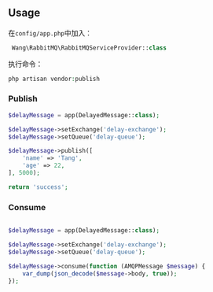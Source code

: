 ## Usage

在`config/app.php`中加入：

```php
 Wang\RabbitMQ\RabbitMQServiceProvider::class
```

执行命令：

```php
php artisan vendor:publish
```

### Publish

```php
$delayMessage = app(DelayedMessage::class);

$delayMessage->setExchange('delay-exchange');
$delayMessage->setQueue('delay-queue');

$delayMessage->publish([
    'name' => 'Tang',
    'age' => 22,
], 5000);

return 'success';
```


### Consume

```php

$delayMessage = app(DelayedMessage::class);

$delayMessage->setExchange('delay-exchange');
$delayMessage->setQueue('delay-queue');

$delayMessage->consume(function (AMQPMessage $message) {
    var_dump(json_decode($message->body, true));
});

```